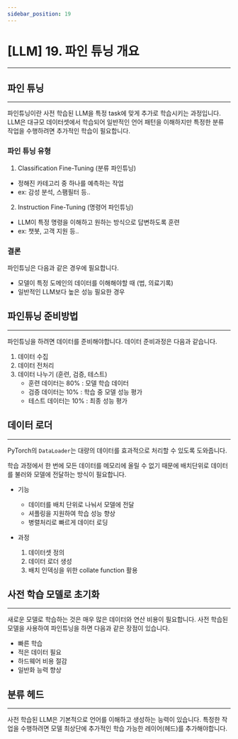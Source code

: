 ```yaml
---
sidebar_position: 19
---
```


# [LLM] 19. 파인 튜닝 개요
---

## 파인 튜닝
---

파인튜닝이란 사전 학습된 LLM을 특정 task에 맞게 추가로 학습시키는 과정입니다.
LLM은 대규모 데이터셋에서 학습되어 일반적인 언어 패턴을 이해하지만 특정한 분류 작업을 수행하려면 추가적인 학습이 필요합니다.

### 파인 튜닝 유형

1. Classification Fine-Tuning (분류 파인튜닝)
- 정해진 카테고리 중 하나를 예측하는 작업
- ex: 감성 분석, 스팸필터 등..

2. Instruction Fine-Tuning (명령어 파인튜닝)
- LLM이 특정 명령을 이해하고 원하는 방식으로 답변하도록 훈련
- ex: 챗봇, 고객 지원 등..


### 결론

파인튜닝은 다음과 같은 경우에 필요합니다.
- 모델이 특정 도메인의 데이터를 이해해야할 때 (법, 의료기록)
- 일반적인 LLM보다 높은 성능 필요한 경우


## 파인튜닝 준비방법
---

파인튜닝을 하려면 데이터를 준비해야합니다. 데이터 준비과정은 다음과 같습니다.

1. 데이터 수집  
2. 데이터 전처리  
3. 데이터 나누기 (훈련, 검증, 테스트)
    - 훈련 데이터는 80% : 모델 학습 데이터
    - 검증 데이터는 10% : 학습 중 모델 성능 평가
    - 테스트 데이터는 10% : 최종 성능 평가


## 데이터 로더
---

PyTorch의 `DataLoader`는 대량의 데이터를 효과적으로 처리할 수 있도록 도와줍니다.

학습 과정에서 한 번에 모든 데이터를 메모리에 올릴 수 없기 때문에 배치단위로 데이터를 불러와 모델에 전달하는 방식이 필요합니다.

- 기능
    - 데이터를 배치 단위로 나눠서 모델에 전달
    - 셔플링을 지원하여 학습 성능 향상
    - 병렬처리로 빠르게 데이터 로딩

- 과정
    1. 데이터셋 정의
    2. 데이터 로더 생성
    3. 배치 인덱싱을 위한 collate function 활용


## 사전 학습 모델로 초기화
---

새로운 모델로 학습하는 것은 매우 많은 데이터와 연산 비용이 필요합니다. 사전 학습된 모델을 사용하여 파인튜닝을 하면 다음과 같은 장점이 있습니다.
- 빠른 학습
- 적은 데이터 필요
- 하드웨어 비용 절감
- 일반화 능력 향상


## 분류 헤드
---

사전 학습된 LLM은 기본적으로 언어를 이해하고 생성하는 능력이 있습니다. 특정한 작업을 수행하려면 모델 최상단에 추가적인 학습 가능한 레이어(헤드)를 추가해야합니다.
